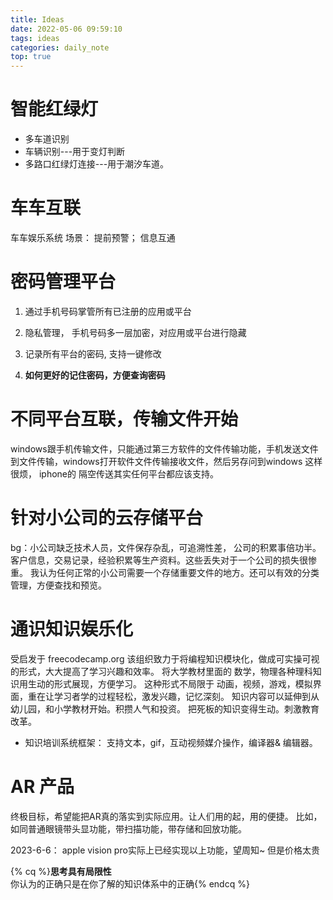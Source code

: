 ```yaml
---
title: Ideas
date: 2022-05-06 09:59:10
tags: ideas
categories: daily_note
top: true
---
```


# 智能红绿灯
- 多车道识别
- 车辆识别---用于变灯判断
- 多路口红绿灯连接---用于潮汐车道。

# 车车互联
车车娱乐系统
场景： 提前预警； 信息互通

# 密码管理平台
1. 通过手机号码掌管所有已注册的应用或平台
2. 隐私管理， 手机号码多一层加密，对应用或平台进行隐藏
3. 记录所有平台的密码, 支持一键修改

4. **如何更好的记住密码，方便查询密码**

# 不同平台互联，传输文件开始
windows跟手机传输文件，只能通过第三方软件的文件传输功能，手机发送文件到文件传输，windows打开软件文件传输接收文件，然后另存问到windows
这样很烦， iphone的 隔空传送其实任何平台都应该支持。

# 针对小公司的云存储平台
bg：小公司缺乏技术人员，文件保存杂乱，可追溯性差， 公司的积累事倍功半。
客户信息，交易记录，经验积累等生产资料。这些丢失对于一个公司的损失很惨重。
我认为任何正常的小公司需要一个存储重要文件的地方。还可以有效的分类管理，方便查找和预览。

# 通识知识娱乐化
受启发于 freecodecamp.org 该组织致力于将编程知识模块化，做成可实操可视的形式，大大提高了学习兴趣和效率。
将大学教材里面的 数学，物理各种理科知识用生动的形式展现，方便学习。
这种形式不局限于 动画，视频，游戏，模拟界面，重在让学习者学的过程轻松，激发兴趣，记忆深刻。
知识内容可以延伸到从幼儿园，和小学教材开始。积攒人气和投资。
把死板的知识变得生动。刺激教育改革。

- 知识培训系统框架： 支持文本，gif，互动视频媒介操作，编译器& 编辑器。

# AR 产品
终极目标，希望能把AR真的落实到实际应用。让人们用的起，用的便捷。
比如，如同普通眼镜带头显功能，带扫描功能，带存储和回放功能。

2023-6-6： apple vision pro实际上已经实现以上功能，望周知~ 但是价格太贵

{% cq %}**思考具有局限性**  
你认为的正确只是在你了解的知识体系中的正确{% endcq %}
